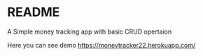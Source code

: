 # README
 
A Simple money tracking app with basic CRUD opertaion

Here you can see demo
https://moneytracker22.herokuapp.com/
